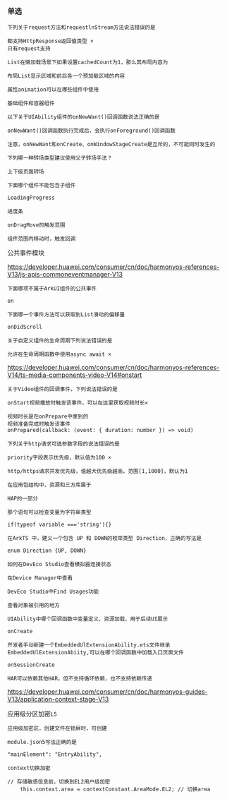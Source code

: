 ### 单选

```
下列关于request方法和requestlnStream方法说法错误的是

都支持HttpResponse返回值类型 ×
只有request支持
```



```
List在懒加载场景下如果设置cachedCount为1，那么其布局内容为

布局List显示区域和前后各一个预加载区域的内容
```



```
属性animation可以在哪些组件中使用

基础组件和容器组件
```



```
以下关于UIAbility组件的onNewWant()回调函数说法正确的是

onNewWant()回调函数执行完成后，会执行onForeground()回调函数

注意，onNewWant和onCreate、onWindowStageCreate是互斥的，不可能同时发生的
```



```
下列哪一种转场类型建议使用父子转场手法？

上下级页面转场
```



```
下面哪个组件不能包含子组件

LoadingProgress

进度条
```



```
onDragMove的触发范围

组件范围内移动时，触发回调
```





公共事件模块

https://developer.huawei.com/consumer/cn/doc/harmonyos-references-V13/js-apis-commoneventmanager-V13

```
下面哪项不属于ArkUI组件的公共事件

on
```



```
下面哪一个事件方法可以获取到List滑动的偏移量

onDidScroll
```



```
关于自定义组件的生命周期下列说法错误的是

允许在生命周期函数中使用async await ×
```



https://developer.huawei.com/consumer/cn/doc/harmonyos-references-V14/ts-media-components-video-V14#onstart

```
关于Video组件的回调事件，下列说法错误的是

onStart视频播放时触发该事件，可以在这里获取视频时长×

视频时长是在onPrepare中拿到的
视频准备完成时触发该事件
onPrepared(callback: (event: { duration: number }) => void)
```



```
下列关于http请求可选参数字段的说法错误的是

priority字段表示优先级，默认值为100 ×

http/https请求并发优先级，值越大优先级越高，范围[1,1000]，默认为1
```



```
在应用包结构中，资源和三方库属于

HAP的一部分
```



```
那个语句可以检查变量为字符串类型

if(typeof variable ==='string'){}
```



```
在ArkTS 中，建义一个包含 UP 和 DOWN的枚举类型 Direction，正确的写法是

enum Direction {UP, DOWN}
```



```
如何在DevEco Studio查看模拟器连接状态

在Device Manager中查看
```



```
DevEco Studio中Find Usages功能

查看对象被引用的地方
```



```
UIAbility中哪个回调函数中变量定义、资源加载，用于后续UI展示

onCreate
```



```
开发者手动新建一个EmbeddedUlExtensionAbility.ets文件继承EmbeddedUlExtensionAbiity,可以在哪个回调函数中加载入口页面文件

onSessionCreate
```



```
HAR可以依赖其他HAR，但不支持循环依赖，也不支持依赖传递
```



https://developer.huawei.com/consumer/cn/doc/harmonyos-guides-V13/application-context-stage-V13

应用级分区加密`L5`

```
应用级加密区，创建文件在锁屏时，可创建
```



```
module.json5写法正确的是

"mainElement": "EntryAbility",
```



```
context切换加密

// 存储敏感信息前，切换到EL2用户级加密
    this.context.area = contextConstant.AreaMode.EL2; // 切换area
```






